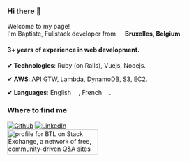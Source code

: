 ### Hi there 👋

<p>Welcome to my page! </br> I'm Baptiste, Fullstack developer from <img src="https://image.flaticon.com/icons/svg/323/323291.svg" width="13"/> <b>Bruxelles, Belgium</b>.</p>


<h4> 3+ years of experience in web development.</h4>

**✔︎ Technologies**: Ruby (on Rails), Vuejs, Nodejs.

**✔︎ AWS**: API GTW, Lambda, DynamoDB, S3, EC2.

**✔︎ Languages**: English <img src="https://image.flaticon.com/icons/svg/555/555417.svg" width="13"/>, French <img src="https://image.flaticon.com/icons/svg/555/555602.svg" width="13"/>.


<h3>Where to find me</h3>
<p>
    <a href="https://github.com/blombard" target="_blank"><img alt="Github" src="https://img.shields.io/badge/GitHub-%2312100E.svg?&style=for-the-badge&logo=Github&logoColor=white" /></a>
    <a href="https://www.linkedin.com/in/baptiste-lombard-5a72a4135/" target="_blank"><img alt="LinkedIn" src="https://img.shields.io/badge/linkedin-%230077B5.svg?&style=for-the-badge&logo=linkedin&logoColor=white" /></a>
    <br>
    <a href="https://stackexchange.com/users/4910860/btl"><img src="https://stackexchange.com/users/flair/4910860.png" width="208" height="58" alt="profile for BTL on Stack Exchange, a network of free, community-driven Q&amp;A sites" title="profile for BTL on Stack Exchange, a network of free, community-driven Q&amp;A sites" /></a>
</p>

